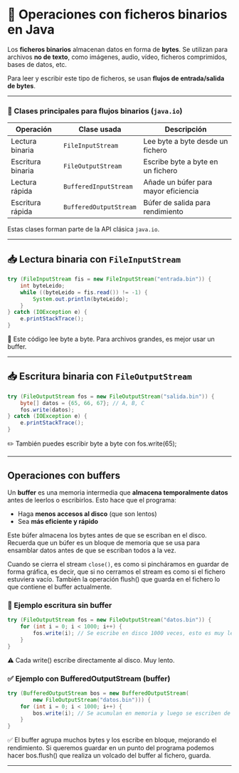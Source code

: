 # 💾 Operaciones con ficheros binarios en Java

Los **ficheros binarios** almacenan datos en forma de **bytes**. Se utilizan para archivos **no de texto**, como imágenes, audio, vídeo, ficheros comprimidos, bases de datos, etc.

Para leer y escribir este tipo de ficheros, se usan **flujos de entrada/salida de bytes**.

---

### 🧱 Clases principales para flujos binarios (`java.io`)

| Operación         | Clase usada                     | Descripción                                 |
|-------------------|----------------------------------|---------------------------------------------|
| Lectura binaria   | `FileInputStream`               | Lee byte a byte desde un fichero            |
| Escritura binaria | `FileOutputStream`              | Escribe byte a byte en un fichero           |
| Lectura rápida    | `BufferedInputStream`           | Añade un búfer para mayor eficiencia        |
| Escritura rápida  | `BufferedOutputStream`          | Búfer de salida para rendimiento            |

Estas clases forman parte de la API clásica `java.io`.

---

## 📥 Lectura binaria con `FileInputStream`

```java
try (FileInputStream fis = new FileInputStream("entrada.bin")) {
    int byteLeido;
    while ((byteLeido = fis.read()) != -1) {
        System.out.println(byteLeido);
    }
} catch (IOException e) {
    e.printStackTrace();
}
```
🔎 Este código lee byte a byte. Para archivos grandes, es mejor usar un buffer.

---

## 📥 Escritura binaria con `FileOutputStream`

```java
try (FileOutputStream fos = new FileOutputStream("salida.bin")) {
    byte[] datos = {65, 66, 67}; // A, B, C
    fos.write(datos);
} catch (IOException e) {
    e.printStackTrace();
}
```
✏️ También puedes escribir byte a byte con fos.write(65);

---

## Operaciones con buffers

Un **buffer** es una memoria intermedia que **almacena temporalmente datos** antes de leerlos o escribirlos. Esto hace que el programa:

- Haga **menos accesos al disco** (que son lentos)
- Sea **más eficiente y rápido**

Este búfer almacena los bytes antes de que se escriban en el disco. Recuerda que un búfer es un bloque de memoria que se usa para ensamblar datos antes de que se escriban todos a la vez.

Cuando se cierra el stream `close()`, es como si pincháramos en guardar de forma gráfica, es decir, que si no cerramos el stream es como si el fichero estuviera vacío. También la operación flush() que guarda en el fichero lo que contiene el buffer actualmente.

### 🧱 Ejemplo escritura sin buffer

```java
try (FileOutputStream fos = new FileOutputStream("datos.bin")) {
    for (int i = 0; i < 1000; i++) {
        fos.write(i); // Se escribe en disco 1000 veces, esto es muy lento
    }
}
```
⚠️ Cada write() escribe directamente al disco. Muy lento.

### ✅ Ejemplo con BufferedOutputStream (buffer)

```java
try (BufferedOutputStream bos = new BufferedOutputStream(
        new FileOutputStream("datos.bin"))) {
    for (int i = 0; i < 1000; i++) {
        bos.write(i); // Se acumulan en memoria y luego se escriben de golpe cuando se hace el close automático
    }
}
```
✅ El buffer agrupa muchos bytes y los escribe en bloque, mejorando el rendimiento. Si queremos guardar en un punto del programa podemos hacer bos.flush() que realiza un volcado del buffer al fichero, guarda.

---



